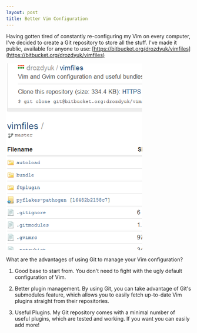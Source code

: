 ```yaml
---
layout: post
title: Better Vim Configuration
---
```

Having gotten tired of constantly re-configuring my Vim on every computer, I've
decided to create a Git repository to store all the stuff. I've made it public,
available for anyone to use: [https://bitbucket.org/drozdyuk/vimfiles](https://bitbucket.org/drozdyuk/vimfiles)

![Vimfiles Git project](/images/vimfiles.png)


What are the advantages of using Git to manage your Vim configuration?

1. Good base to start from. You don't need to fight with the ugly
   default configuration of Vim.

2. Better plugin management. By using Git, you can take advantage of Git's submodules feature, which allows 
   you to easily fetch up-to-date Vim plugins straight from their repositories.

3. Useful Plugins. My Git repository comes with a minimal number of useful
   plugins, which are tested and working. If you want you can easily add more!


